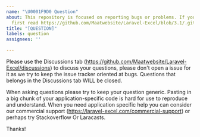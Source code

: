 ```yaml
---
name: "\U0001F9D0 Question"
about: This repository is focused on reporting bugs or problems. If you need help,
  first read https://github.com/Maatwebsite/Laravel-Excel/blob/3.1/.github/SUPPORT.md
title: "[QUESTION]"
labels: question
assignees: ''

---
```


Please use the Discussions tab (https://github.com/Maatwebsite/Laravel-Excel/discussions) to discuss your questions, please don't open a issue for it as we try to keep the issue tracker oriented at bugs. Questions that belongs in the Discussions tab WILL be closed.

When asking questions please try to keep your question generic. Pasting in a big chunk of your application-specific code is hard for use to reproduce and understand. When you need application specific help you can consider our commercial support (https://laravel-excel.com/commercial-support) or perhaps try Stackoverflow Or Laracasts.

Thanks!
